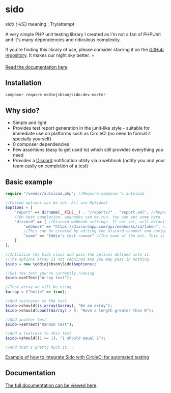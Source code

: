 # sido

*sido (시도)* meaning : Try/attempt

A very simple PHP unit testing library I created as I'm not a fan of PHPUnit and it's many dependencies and ridiculous complexity.

If you're finding this library of use, please consider starring it on the [GitHub repository](https://github.com/eddiejibson/sido). It makes our night sky better. ⭐

[Read the documentation here](https://sido.jibson.me)

## Installation

```bash
composer require eddiejibson/sido:dev-master
```

## Why sido?

- Simple and light
- Provides test report generation in the junit-like style - suitable for immediate use on platforms such as CircleCI (no need to format it specially yourself)
- 0 composer dependencies
- Few assertions (easy to get used to) which still provides everything you need
- Provides a [Discord](https://discordapp.com) notification utility via a webhook (notify you and your team easily on completion of a test)

## Basic example

```php
require "/vendor/autoload.php"; //Require composer's autoload

//Custom options can be set. All are Optional
$options = [
    "report" => dirname(__FILE__) . "/reports/" . "report.xml", //Report location. Set to false to disable generation fully.
    //On test completion, webhooks can be run. You can set some here.
    "discord" => [ //Discord webhook settings. If not set, will default to false (not used)
        "webhook" => "https://discordapp.com/api/webhooks/id/token", //Your Discord webhook URL. 
        //This can be created by editing the Discord channel and navigating to the 'webhooks' section
        "name" => "Eddie's test runner" //The name of the bot. This is Optional
    ]
];

//Intialize the Sido class and pass the options defined into it.
//The options array is not required and you may pass in nothing.
$sido = new \eddiejibson\Sido($options);

//Set the test you're currently running
$sido->setTest("Array test");

//Test array we will be using
$array = ["hello" => true];

//Add testcases to the test
$sido->should(is_array($array), "Be an array");
$sido->should(count($array) > 0, "Have a length greater than 0");

//Add another test
$sido->setTest("Random test");

//Add a testcase to this test
$sido->should((1 == 1), "1 should equal 1");

//And that's pretty much it...
```

[Example of how to integrate Sido with CircleCI for automated testing](https://github.com/eddiejibson/sido-test)

## Documentation

[The full documentation can be viewed here](https://sido.jibson.me).
